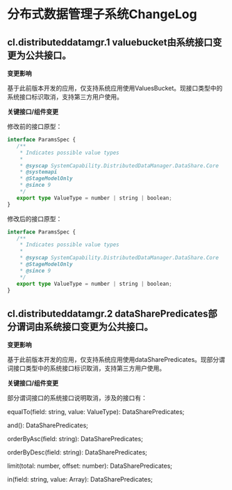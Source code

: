 # 分布式数据管理子系统ChangeLog

## cl.distributeddatamgr.1 valuebucket由系统接口变更为公共接口。

**变更影响**

基于此前版本开发的应用，仅支持系统应用使用ValuesBucket。现接口类型中的系统接口标识取消，支持第三方用户使用。

**关键接口/组件变更**

修改前的接口原型：

 ```ts
interface ParamsSpec {
    /**
     * Indicates possible value types
     *
     * @syscap SystemCapability.DistributedDataManager.DataShare.Core
	 * @systemapi
     * @StageModelOnly
     * @since 9
     */
    export type ValueType = number | string | boolean;
}
 ```
修改后的接口原型：

 ```ts
interface ParamsSpec {
    /**
     * Indicates possible value types
     *
     * @syscap SystemCapability.DistributedDataManager.DataShare.Core
     * @StageModelOnly
     * @since 9
     */
    export type ValueType = number | string | boolean;
}
 ```
## cl.distributeddatamgr.2 dataSharePredicates部分谓词由系统接口变更为公共接口。

**变更影响**

基于此前版本开发的应用，仅支持系统应用使用dataSharePredicates。现部分谓词接口类型中的系统接口标识取消，支持第三方用户使用。

**关键接口/组件变更**

部分谓词接口的系统接口说明取消，涉及的接口有：

equalTo(field: string, value: ValueType): DataSharePredicates;

and(): DataSharePredicates;

orderByAsc(field: string): DataSharePredicates;

orderByDesc(field: string): DataSharePredicates;

limit(total: number, offset: number): DataSharePredicates;

in(field: string, value: Array<ValueType>): DataSharePredicates;